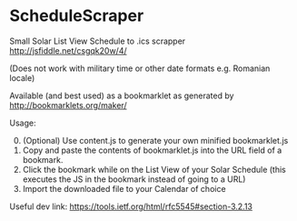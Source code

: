 # ScheduleScraper
Small Solar List View Schedule to .ics scrapper
http://jsfiddle.net/csgqk20w/4/

(Does not work with military time or other date formats e.g. Romanian locale)

Available (and best used) as a bookmarklet as generated by http://bookmarklets.org/maker/

Usage:

0. (Optional) Use content.js to generate your own minified bookmarklet.js
1. Copy and paste the contents of bookmarklet.js into the URL field of a bookmark. 
2. Click the bookmark while on the List View of your Solar Schedule (this executes the JS in the bookmark instead of going to a URL)
3. Import the downloaded file to your Calendar of choice

Useful dev link: 
https://tools.ietf.org/html/rfc5545#section-3.2.13
